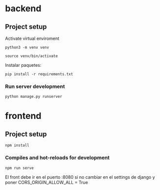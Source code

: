 # backend

## Project setup
Activate virtual enviroment
```
python3 -m venv venv
```
```
source venv/bin/activate 
```

Instalar paquetes:
```
pip install -r requirements.txt
```

### Run server development
```
python manage.py runserver
```




# frontend

## Project setup
```
npm install
```

### Compiles and hot-reloads for development
```
npm run serve
```

El front debe ir en el puerto :8080 si no cambiar en el settings de django y poner CORS_ORIGIN_ALLOW_ALL = True